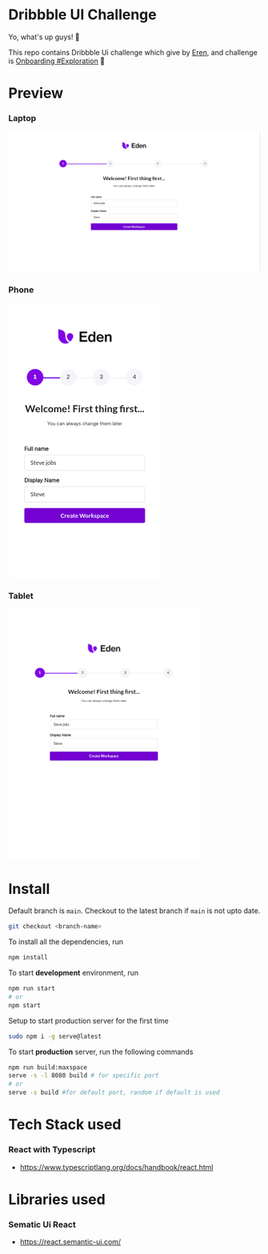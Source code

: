 # Dribbble UI Challenge
Yo, what's up guys! 🥳

This repo contains Dribbble Ui challenge which give by [Eren](https://dribbble.com/ertuken), and challenge is [Onboarding #Exploration](https://dribbble.com/shots/15669113-Onboarding-Exploration) 🌠

# Preview
 
### Laptop
![image description](./src/Image/ScreenShots/laptop.png)


### Phone

![image description](./src/Image/ScreenShots/phone.png)


### Tablet
![image description](./src/Image/ScreenShots/tablet.png)

# Install

Default branch is `main`. Checkout to the latest branch if `main` is not upto date.

```sh
git checkout <branch-name>
```

To install all the dependencies, run

```sh
npm install
```

To start **development** environment, run

```sh
npm run start
# or
npm start
```

Setup to start production server for the first time

```sh
sudo npm i -g serve@latest
```

To start **production** server, run the following commands

```sh
npm run build:maxspace
serve -s -l 8080 build # for specific port
# or
serve -s build #for default port, random if default is used
```

# Tech Stack used

### React with Typescript
- https://www.typescriptlang.org/docs/handbook/react.html

# Libraries used

### Sematic Ui React

- https://react.semantic-ui.com/


